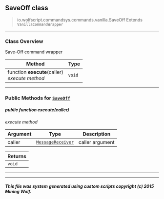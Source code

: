 ## SaveOff __class__

>io.wolfscript.commandsys.commands.vanilla.SaveOff
>Extends `VanillaCommandWrapper`

---

### Class Overview

Save-Off command wrapper

Method | Type   
--- | :--- 
 function __execute__(caller) <br> _execute method_ | `void`



---


### Public Methods for [`SaveOff`](SaveOff.md)

##### <a id='execute'></a>public  function __execute__(caller)

_execute method_

Argument | Type | Description  
--- | --- | --- 
caller | [`MessageReceiver`](../../../chat/MessageReceiver.md) | caller argument

Returns | 
--- | 
`void` |


---
---


##### This file was system generated using custom scripts copyright (c) 2015 Mining Wolf.
	

